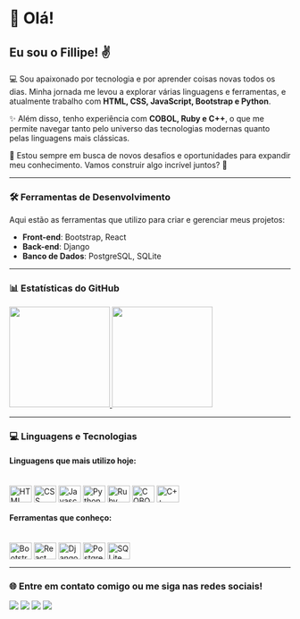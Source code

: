 # 🖖 **Olá!** 
## Eu sou o Fillipe! ✌

💻 Sou apaixonado por tecnologia e por aprender coisas novas todos os dias. Minha jornada me levou a explorar várias linguagens e ferramentas, e atualmente trabalho com **HTML, CSS, JavaScript, Bootstrap e Python**.  

✨ Além disso, tenho experiência com **COBOL, Ruby e C++**, o que me permite navegar tanto pelo universo das tecnologias modernas quanto pelas linguagens mais clássicas.  

🌱 Estou sempre em busca de novos desafios e oportunidades para expandir meu conhecimento. Vamos construir algo incrível juntos? 🚀  

---

### 🛠 **Ferramentas de Desenvolvimento**
Aqui estão as ferramentas que utilizo para criar e gerenciar meus projetos:  
- **Front-end**: Bootstrap, React  
- **Back-end**: Django  
- **Banco de Dados**: PostgreSQL, SQLite  

---

### 📊 **Estatísticas do GitHub**
<div align="left">
  <a href="https://github.com/Captain-not-so-obvious">
    <img height="180em" src="https://github-readme-stats.vercel.app/api?username=Captain-not-so-obvious&show_icons=true&theme=synthwave&include_all_commits=true&count_private=true"/>
    <img height="180em" src="https://github-readme-stats.vercel.app/api/top-langs/?username=Captain-not-so-obvious&layout=compact&langs_count=7&theme=synthwave"/>
  </a>
</div>

---

### 💻 **Linguagens e Tecnologias**
#### **Linguagens que mais utilizo hoje:**
<div style="display: inline-block"><br>
  <img align="center" alt="HTML logo" height="30" width="40" src="https://cdn.jsdelivr.net/gh/devicons/devicon@latest/icons/html5/html5-original.svg" />
  <img align="center" alt="CSS logo" height="30" width="40" src="https://cdn.jsdelivr.net/gh/devicons/devicon@latest/icons/css3/css3-original.svg" />
  <img align="center" alt="Javascript logo" height="30" width="40" src="https://cdn.jsdelivr.net/gh/devicons/devicon@latest/icons/javascript/javascript-original.svg" /> 
  <img align="center" alt="Python logo" height="30" width="40" src="https://cdn.jsdelivr.net/gh/devicons/devicon@latest/icons/python/python-original.svg" />
 <img align="center" alt="Ruby Logo" height="30" width="40" src="https://cdn.jsdelivr.net/gh/devicons/devicon@latest/icons/ruby/ruby-original.svg" />
  <img align="center" alt="COBOL Logo" height="30" width="40" src="https://www.svgrepo.com/show/373510/cobol.svg" />
  <img align="center" alt="C++ Logo" height="30" width="40" src="https://cdn.jsdelivr.net/gh/devicons/devicon@latest/icons/cplusplus/cplusplus-original.svg" />
</div>

#### **Ferramentas que conheço:**
<div style="display: inline-block"><br>
<img align="center" alt="Bootstrap Logo" height="30" width="40" src="https://cdn.jsdelivr.net/gh/devicons/devicon@latest/icons/bootstrap/bootstrap-original.svg" />
<img align="center" alt="React Logo" height="30" width="40" src="https://cdn.jsdelivr.net/gh/devicons/devicon@latest/icons/react/react-original.svg" />
<img align="center" alt="Django Logo" height="30" width="40" src="https://cdn.jsdelivr.net/gh/devicons/devicon@latest/icons/django/django-plain.svg" />
<img align="center" alt="Postgre Logo" height="30" width="40" src="https://cdn.jsdelivr.net/gh/devicons/devicon@latest/icons/postgresql/postgresql-original.svg" />
<img align="center" alt="SQLite Logo" height="30" width="40" src="https://cdn.jsdelivr.net/gh/devicons/devicon@latest/icons/sqlite/sqlite-original.svg" />
</div>

---

### 🌐 **Entre em contato comigo ou me siga nas redes sociais!**
<div>
  <a href="https://www.instagram.com/eu_sou_o_fillipe/" target="_blank"><img src="https://img.shields.io/badge/Instagram-E4405F?style=for-the-badge&logo=instagram&logoColor=white" target="_blank"></a>
  <a href="https://www.linkedin.com/in/fillipe-moreira-33aa83180/" target="_blank"><img src="https://img.shields.io/badge/LinkedIn-0077B5?style=for-the-badge&logo=linkedin&logoColor=white" target="_blank"></a>
  <a href="https://open.spotify.com/user/22nkaf7cp5g3g4bd5si5ixo7q" target="_blank"><img src="https://img.shields.io/badge/Spotify-1ED760?&style=for-the-badge&logo=spotify&logoColor=white" target="_blank"></a>
  <a href="mailto:fillipemoreira979@gmail.com" target="_blank"><img src="https://img.shields.io/badge/Gmail-D14836?style=for-the-badge&logo=gmail&logoColor=white" target="_blank"></a>
</div>
